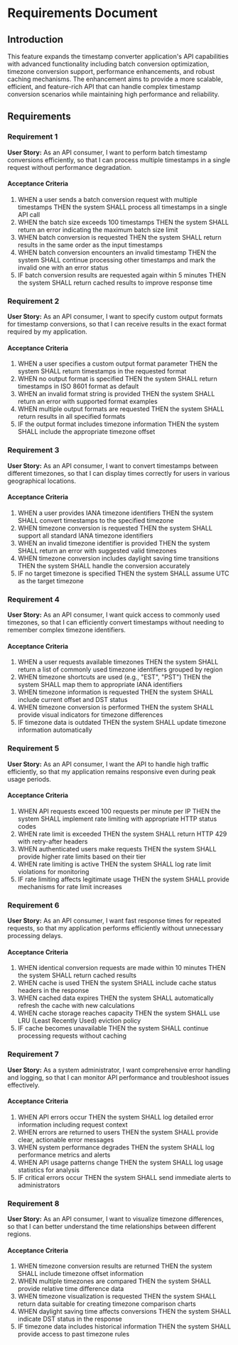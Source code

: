 # Requirements Document

## Introduction

This feature expands the timestamp converter application's API capabilities with advanced functionality including batch conversion optimization, timezone conversion support, performance enhancements, and robust caching mechanisms. The enhancement aims to provide a more scalable, efficient, and feature-rich API that can handle complex timestamp conversion scenarios while maintaining high performance and reliability.

## Requirements

### Requirement 1

**User Story:** As an API consumer, I want to perform batch timestamp conversions efficiently, so that I can process multiple timestamps in a single request without performance degradation.

#### Acceptance Criteria

1. WHEN a user sends a batch conversion request with multiple timestamps THEN the system SHALL process all timestamps in a single API call
2. WHEN the batch size exceeds 100 timestamps THEN the system SHALL return an error indicating the maximum batch size limit
3. WHEN batch conversion is requested THEN the system SHALL return results in the same order as the input timestamps
4. WHEN batch conversion encounters an invalid timestamp THEN the system SHALL continue processing other timestamps and mark the invalid one with an error status
5. IF batch conversion results are requested again within 5 minutes THEN the system SHALL return cached results to improve response time

### Requirement 2

**User Story:** As an API consumer, I want to specify custom output formats for timestamp conversions, so that I can receive results in the exact format required by my application.

#### Acceptance Criteria

1. WHEN a user specifies a custom output format parameter THEN the system SHALL return timestamps in the requested format
2. WHEN no output format is specified THEN the system SHALL return timestamps in ISO 8601 format as default
3. WHEN an invalid format string is provided THEN the system SHALL return an error with supported format examples
4. WHEN multiple output formats are requested THEN the system SHALL return results in all specified formats
5. IF the output format includes timezone information THEN the system SHALL include the appropriate timezone offset

### Requirement 3

**User Story:** As an API consumer, I want to convert timestamps between different timezones, so that I can display times correctly for users in various geographical locations.

#### Acceptance Criteria

1. WHEN a user provides IANA timezone identifiers THEN the system SHALL convert timestamps to the specified timezone
2. WHEN timezone conversion is requested THEN the system SHALL support all standard IANA timezone identifiers
3. WHEN an invalid timezone identifier is provided THEN the system SHALL return an error with suggested valid timezones
4. WHEN timezone conversion includes daylight saving time transitions THEN the system SHALL handle the conversion accurately
5. IF no target timezone is specified THEN the system SHALL assume UTC as the target timezone

### Requirement 4

**User Story:** As an API consumer, I want quick access to commonly used timezones, so that I can efficiently convert timestamps without needing to remember complex timezone identifiers.

#### Acceptance Criteria

1. WHEN a user requests available timezones THEN the system SHALL return a list of commonly used timezone identifiers grouped by region
2. WHEN timezone shortcuts are used (e.g., "EST", "PST") THEN the system SHALL map them to appropriate IANA identifiers
3. WHEN timezone information is requested THEN the system SHALL include current offset and DST status
4. WHEN timezone conversion is performed THEN the system SHALL provide visual indicators for timezone differences
5. IF timezone data is outdated THEN the system SHALL update timezone information automatically

### Requirement 5

**User Story:** As an API consumer, I want the API to handle high traffic efficiently, so that my application remains responsive even during peak usage periods.

#### Acceptance Criteria

1. WHEN API requests exceed 100 requests per minute per IP THEN the system SHALL implement rate limiting with appropriate HTTP status codes
2. WHEN rate limit is exceeded THEN the system SHALL return HTTP 429 with retry-after headers
3. WHEN authenticated users make requests THEN the system SHALL provide higher rate limits based on their tier
4. WHEN rate limiting is active THEN the system SHALL log rate limit violations for monitoring
5. IF rate limiting affects legitimate usage THEN the system SHALL provide mechanisms for rate limit increases

### Requirement 6

**User Story:** As an API consumer, I want fast response times for repeated requests, so that my application performs efficiently without unnecessary processing delays.

#### Acceptance Criteria

1. WHEN identical conversion requests are made within 10 minutes THEN the system SHALL return cached results
2. WHEN cache is used THEN the system SHALL include cache status headers in the response
3. WHEN cached data expires THEN the system SHALL automatically refresh the cache with new calculations
4. WHEN cache storage reaches capacity THEN the system SHALL use LRU (Least Recently Used) eviction policy
5. IF cache becomes unavailable THEN the system SHALL continue processing requests without caching

### Requirement 7

**User Story:** As a system administrator, I want comprehensive error handling and logging, so that I can monitor API performance and troubleshoot issues effectively.

#### Acceptance Criteria

1. WHEN API errors occur THEN the system SHALL log detailed error information including request context
2. WHEN errors are returned to users THEN the system SHALL provide clear, actionable error messages
3. WHEN system performance degrades THEN the system SHALL log performance metrics and alerts
4. WHEN API usage patterns change THEN the system SHALL log usage statistics for analysis
5. IF critical errors occur THEN the system SHALL send immediate alerts to administrators

### Requirement 8

**User Story:** As an API consumer, I want to visualize timezone differences, so that I can better understand the time relationships between different regions.

#### Acceptance Criteria

1. WHEN timezone conversion results are returned THEN the system SHALL include timezone offset information
2. WHEN multiple timezones are compared THEN the system SHALL provide relative time difference data
3. WHEN timezone visualization is requested THEN the system SHALL return data suitable for creating timezone comparison charts
4. WHEN daylight saving time affects conversions THEN the system SHALL indicate DST status in the response
5. IF timezone data includes historical information THEN the system SHALL provide access to past timezone rules